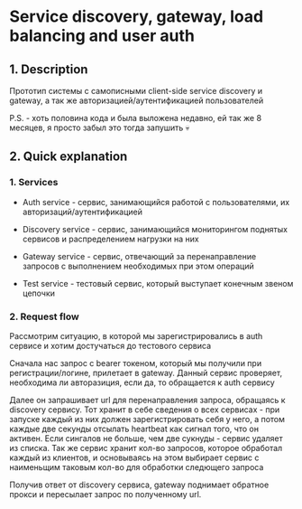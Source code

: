 # Service discovery, gateway, load balancing and user auth

## 1. Description

Прототип системы с самописными client-side service discovery и gateway, а так же авторизацией/аутентификацией пользователей

P.S. - хоть половина кода и была выложена недавно, ей так же 8 месяцев, я просто забыл это тогда запушить :skull:

## 2. Quick explanation

### 1. Services

* Auth service - сервис, занимающийся работой с пользователями, их авторизаций/аутентификацией

* Discovery service - сервис, занимающийся мониторингом поднятых сервисов и распределением нагрузки на них

* Gateway service - сервис, отвечающий за перенаправление запросов c выполнением необходимых при этом операций

* Test service - тестовый сервис, который выступает конечным звеном цепочки

### 2. Request flow

Рассмотрим ситуацию, в которой мы зарегистрировались в auth сервисе и хотим достучаться до тестового сервиса

Сначала нас запрос с bearer токеном, который мы получили при регистрации/логине, прилетает в gateway. Данный сервис проверяет, необходима ли авторазиция, если да, то обращается к auth сервису

Далее он запрашивает url для перенаправления запроса, обращаясь к discovery сервису. Тот хранит в себе сведения о всех сервисах - при запуске каждый из них должен зарегистрировать себя у него, а потом каждые две секунды отсылать heartbeat как сигнал того, что он активен. Если сингалов не больше, чем две сукнуды - сервис удаляет из списка. Так же сервис хранит кол-во запросов, которое обработал каждый из клиентов, и основываясь на этом выбирает сервис с наименьщим таковым кол-во для обработки следющего запроса

Получив ответ от discovery сервиса, gateway поднимает обратное прокси и пересылает запрос по полученному url.